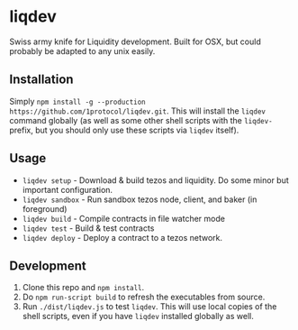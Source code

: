 # liqdev
Swiss army knife for Liquidity development. Built for OSX, but could probably be adapted to any unix easily.

## Installation

Simply `npm install -g --production https://github.com/1protocol/liqdev.git`. This will install the `liqdev` command globally (as well as some other shell scripts with the `liqdev-` prefix, but you should only use these scripts via `liqdev` itself).

## Usage
* `liqdev setup` - Download & build tezos and liquidity. Do some minor but important configuration.
* `liqdev sandbox` - Run sandbox tezos node, client, and baker (in foreground)
* `liqdev build` - Compile contracts in file watcher mode
* `liqdev test` - Build & test contracts
* `liqdev deploy` - Deploy a contract to a tezos network.

## Development

1. Clone this repo and `npm install`.
2. Do `npm run-script build` to refresh the executables from source.
3. Run `./dist/liqdev.js` to test `liqdev`. This will use local copies of the shell scripts, even if you have `liqdev` installed globally as well.
